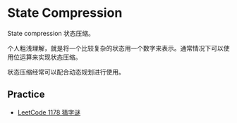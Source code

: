 # State Compression

State compression 状态压缩。

个人粗浅理解，就是将一个比较复杂的状态用一个数字来表示。通常情况下可以使用位运算来实现状态压缩。

状态压缩经常可以配合动态规划进行使用。

## Practice

- [LeetCode 1178 猜字谜](https://leetcode-cn.com/problems/number-of-valid-words-for-each-puzzle/)
